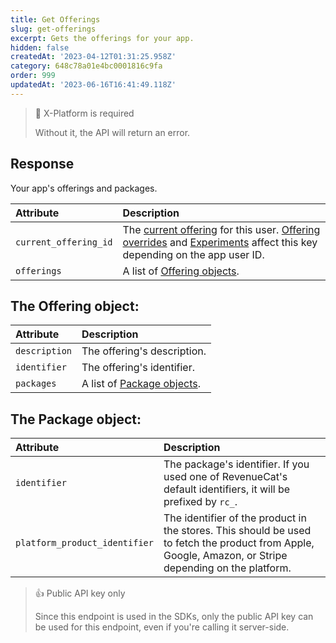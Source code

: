 ```yaml
---
title: Get Offerings
slug: get-offerings
excerpt: Gets the offerings for your app.
hidden: false
createdAt: '2023-04-12T01:31:25.958Z'
category: 648c78a01e4bc0001816c9fa
order: 999
updatedAt: '2023-06-16T16:41:49.118Z'
---
```

> 📘 X-Platform is required
> 
> Without it, the API will return an error.

## Response

Your app's offerings and packages.

| Attribute             | Description                                                                                                                                                                                               |
| :-------------------- | :-------------------------------------------------------------------------------------------------------------------------------------------------------------------------------------------------------- |
| `current_offering_id` | The [current offering](doc:entitlements#creating-an-offering) for this user. [Offering overrides](ref:override-offering) and [Experiments](doc:experiments) affect this key depending on the app user ID. |
| `offerings`           | A list of [Offering objects](ref:get-offerings#the-offering-object).                                                                                                                                      |

## The Offering object:

| Attribute     | Description                                                        |
| :------------ | :----------------------------------------------------------------- |
| `description` | The offering's description.                                        |
| `identifier`  | The offering's identifier.                                         |
| `packages`    | A list of [Package objects](ref:get-offerings#the-package-object). |

## The Package object:

| Attribute                     | Description                                                                                                                                            |
| :---------------------------- | :----------------------------------------------------------------------------------------------------------------------------------------------------- |
| `identifier`                  | The package's identifier. If you used one of RevenueCat's default identifiers, it will be prefixed by `rc_`.                                           |
| `platform_product_identifier` | The identifier of the product in the stores. This should be used to fetch the product from Apple, Google, Amazon, or Stripe depending on the platform. |

> 👍 Public API key only
> 
> Since this endpoint is used in the SDKs, only the public API key can be used for this endpoint, even if you're calling it server-side.